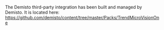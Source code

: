 The Demisto third-party integration has been built and managed by Demisto. It is located here: https://github.com/demisto/content/tree/master/Packs/TrendMicroVisionOne
